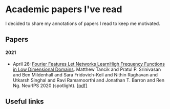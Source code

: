 # Academic papers I've read

I decided to share my annotations of papers I read to keep me motivated.

## Papers
#### 2021
* April 26: [Fourier Features Let Networks LearnHigh Frequency Functions in Low Dimensional Domains](https://github.com/lucasgabrielce/papers/tree/main/Fourier_Features_Let_Networks_Learn_High_Frequency_Functions_in_Low_Dimensional%20_Domains). Matthew Tancik and Pratul P. Srinivasan and Ben Mildenhall and Sara Fridovich-Keil and Nithin Raghavan and Utkarsh Singhal and Ravi Ramamoorthi and Jonathan T. Barron and Ren Ng. NeurIPS 2020 (spotlight). [[pdf]](https://arxiv.org/pdf/2006.10739.pdf)

## Useful links

